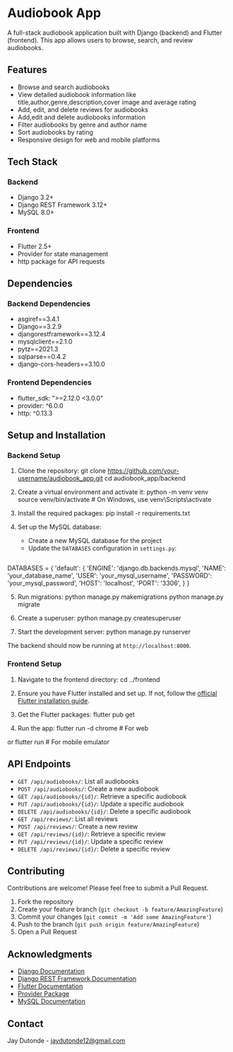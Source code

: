 # Audiobook App

A full-stack audiobook application built with Django (backend) and Flutter (frontend). This app allows users to browse, search, and review audiobooks.

## Features

- Browse and search audiobooks
- View detailed audiobook information like title,author,genre,description,cover image and average rating
- Add, edit, and delete reviews for audiobooks
- Add,edit and delete audiobooks information
- Filter audiobooks by genre and author name
- Sort audiobooks by rating
- Responsive design for web and mobile platforms

## Tech Stack

### Backend
- Django 3.2+
- Django REST Framework 3.12+
- MySQL 8.0+

### Frontend
- Flutter 2.5+
- Provider for state management
- http package for API requests

## Dependencies

### Backend Dependencies
- asgiref==3.4.1
- Django==3.2.9
- djangorestframework==3.12.4
- mysqlclient==2.1.0
- pytz==2021.3
- sqlparse==0.4.2
- django-cors-headers==3.10.0

### Frontend Dependencies
- flutter_sdk: ">=2.12.0 <3.0.0"
- provider: ^6.0.0
- http: ^0.13.3

## Setup and Installation

### Backend Setup

1. Clone the repository:
git clone https://github.com/your-username/audiobook_app.git
cd audiobook_app/backend


2. Create a virtual environment and activate it:
python -m venv venv
source venv/bin/activate  # On Windows, use venv\Scripts\activate


3. Install the required packages:
pip install -r requirements.txt


4. Set up the MySQL database:
   - Create a new MySQL database for the project
   - Update the `DATABASES` configuration in `settings.py`:
     ```
DATABASES = {
'default': {
'ENGINE': 'django.db.backends.mysql',
'NAME': 'your_database_name',
'USER': 'your_mysql_username',
'PASSWORD': 'your_mysql_password',
'HOST': 'localhost',
'PORT': '3306',
}
}


5. Run migrations:
python manage.py makemigrations
python manage.py migrate


7. Create a superuser:
python manage.py createsuperuser


8. Start the development server:
python manage.py runserver


The backend should now be running at `http://localhost:8000`.

### Frontend Setup

1. Navigate to the frontend directory:
cd ../frontend


2. Ensure you have Flutter installed and set up. If not, follow the [official Flutter installation guide](https://flutter.dev/docs/get-started/install).

3. Get the Flutter packages:
flutter pub get


4. Run the app:
flutter run -d chrome  # For web

or
flutter run  # For mobile emulator


## API Endpoints

- `GET /api/audiobooks/`: List all audiobooks
- `POST /api/audiobooks/`: Create a new audiobook
- `GET /api/audiobooks/{id}/`: Retrieve a specific audiobook
- `PUT /api/audiobooks/{id}/`: Update a specific audiobook
- `DELETE /api/audiobooks/{id}/`: Delete a specific audiobook
- `GET /api/reviews/`: List all reviews
- `POST /api/reviews/`: Create a new review
- `GET /api/reviews/{id}/`: Retrieve a specific review
- `PUT /api/reviews/{id}/`: Update a specific review
- `DELETE /api/reviews/{id}/`: Delete a specific review

## Contributing

Contributions are welcome! Please feel free to submit a Pull Request.

1. Fork the repository
2. Create your feature branch (`git checkout -b feature/AmazingFeature`)
3. Commit your changes (`git commit -m 'Add some AmazingFeature'`)
4. Push to the branch (`git push origin feature/AmazingFeature`)
5. Open a Pull Request


## Acknowledgments

- [Django Documentation](https://docs.djangoproject.com/)
- [Django REST Framework Documentation](https://www.django-rest-framework.org/)
- [Flutter Documentation](https://flutter.dev/docs)
- [Provider Package](https://pub.dev/packages/provider)
- [MySQL Documentation](https://dev.mysql.com/doc/)
## Contact

Jay Dutonde - jaydutonde12@gmail.com
      
